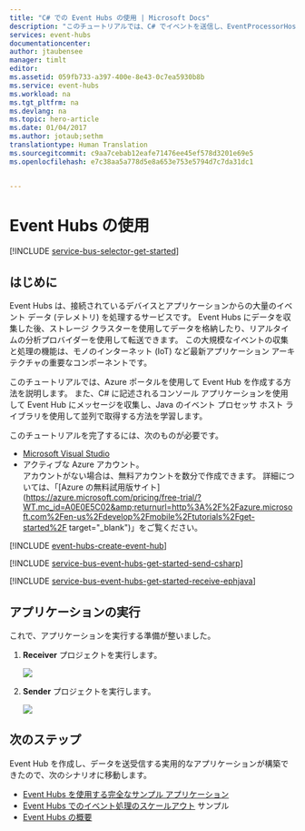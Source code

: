 ```yaml
---
title: "C# での Event Hubs の使用 | Microsoft Docs"
description: "このチュートリアルでは、C# でイベントを送信し、EventProcessorHost を使用して Java でそのイベントを受信するための Azure Event Hubs の使用方法について説明します。"
services: event-hubs
documentationcenter: 
author: jtaubensee
manager: timlt
editor: 
ms.assetid: 059fb733-a397-400e-8e43-0c7ea5930b8b
ms.service: event-hubs
ms.workload: na
ms.tgt_pltfrm: na
ms.devlang: na
ms.topic: hero-article
ms.date: 01/04/2017
ms.author: jotaub;sethm
translationtype: Human Translation
ms.sourcegitcommit: c9aa7cebab12eafe71476ee45ef578d3201e69e5
ms.openlocfilehash: e7c38aa5a778d5e8a653e753e5794d7c7da31dc1


---
```

# <a name="get-started-with-event-hubs"></a>Event Hubs の使用
[!INCLUDE [service-bus-selector-get-started](../../includes/service-bus-selector-get-started.md)]

## <a name="introduction"></a>はじめに
Event Hubs は、接続されているデバイスとアプリケーションからの大量のイベント データ (テレメトリ) を処理するサービスです。 Event Hubs にデータを収集した後、ストレージ クラスターを使用してデータを格納したり、リアルタイムの分析プロバイダーを使用して転送できます。 この大規模なイベントの収集と処理の機能は、モノのインターネット (IoT) など最新アプリケーション アーキテクチャの重要なコンポーネントです。

このチュートリアルでは、Azure ポータルを使用して Event Hub を作成する方法を説明します。 また、C# に記述されるコンソール アプリケーションを使用して Event Hub にメッセージを収集し、Java のイベント プロセッサ ホスト ライブラリを使用して並列で取得する方法を学習します。

このチュートリアルを完了するには、次のものが必要です。

* [Microsoft Visual Studio](http://visualstudio.com)
* アクティブな Azure アカウント。 <br/>アカウントがない場合は、無料アカウントを数分で作成できます。 詳細については、「[Azure の無料試用版サイト](https://azure.microsoft.com/pricing/free-trial/?WT.mc_id=A0E0E5C02&amp;returnurl=http%3A%2F%2Fazure.microsoft.com%2Fen-us%2Fdevelop%2Fmobile%2Ftutorials%2Fget-started%2F target="_blank")」をご覧ください。

[!INCLUDE [event-hubs-create-event-hub](../../includes/event-hubs-create-event-hub.md)]

[!INCLUDE [service-bus-event-hubs-get-started-send-csharp](../../includes/service-bus-event-hubs-get-started-send-csharp.md)]

[!INCLUDE [service-bus-event-hubs-get-started-receive-ephjava](../../includes/service-bus-event-hubs-get-started-receive-ephjava.md)]

## <a name="run-the-applications"></a>アプリケーションの実行
これで、アプリケーションを実行する準備が整いました。

1. **Receiver** プロジェクトを実行します。
   
   ![][21]
2. **Sender** プロジェクトを実行します。
   
   ![][22]

## <a name="next-steps"></a>次のステップ
Event Hub を作成し、データを送受信する実用的なアプリケーションが構築できたので、次のシナリオに移動します。

* [Event Hubs を使用する完全なサンプル アプリケーション][sample application that uses Event Hubs]
* [Event Hubs でのイベント処理のスケールアウト][Scale out Event Processing with Event Hubs] サンプル
* [Event Hubs の概要][Event Hubs overview]

<!-- Images. -->
[21]: ./media/event-hubs-csharp-ephjava-getstarted/ephjava.png
[22]: ./media/event-hubs-csharp-ephjava-getstarted/cs-send.png

<!-- Links -->
[Event Hubs overview]: event-hubs-overview.md
[sample application that uses Event Hubs]: https://code.msdn.microsoft.com/Service-Bus-Event-Hub-286fd097
[Scale out Event Processing with Event Hubs]: https://code.msdn.microsoft.com/Service-Bus-Event-Hub-45f43fc3



<!--HONumber=Dec16_HO1-->


